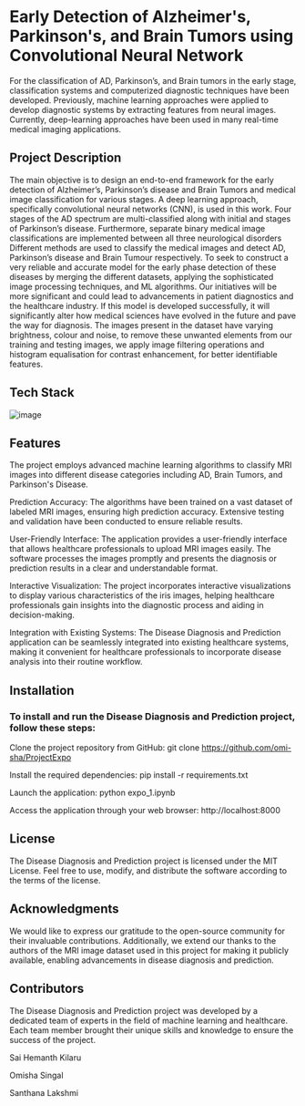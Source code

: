 # Early Detection of Alzheimer's, Parkinson's, and  Brain Tumors using Convolutional Neural Network

For the classification of AD, Parkinson’s, and Brain tumors in the early stage, classification systems and computerized diagnostic techniques have been developed. Previously, machine learning approaches were applied to develop diagnostic systems by extracting features from neural images. Currently, deep-learning approaches have been used in many real-time medical imaging applications.

## Project Description

The main objective is to design an end-to-end framework for the early detection of Alzheimer’s, Parkinson’s disease and Brain Tumors and medical image classification for various stages. A deep learning approach, specifically convolutional neural networks (CNN), is used in this work. Four stages of the AD spectrum are multi-classified along with initial and stages of Parkinson’s disease. Furthermore, separate binary medical image classifications are implemented between all three neurological disorders Different methods are used to classify the medical images and detect AD, Parkinson’s disease and Brain Tumour respectively. To seek to construct a very reliable and accurate model for the early phase detection of these diseases by merging the different datasets, applying the sophisticated image processing techniques, and ML algorithms. Our initiatives will be more significant and could lead to advancements in patient diagnostics and the healthcare industry. If this model is developed successfully, it will significantly alter how medical sciences have evolved in the future and pave the way for diagnosis. The images present in the dataset have varying brightness, colour and noise, to remove these unwanted elements from our training and testing images, we apply image filtering operations and histogram equalisation for contrast enhancement, for better identifiable features.

## Tech Stack

![image](https://github.com/omi-sha/ProjectExpo/assets/104186416/bde85a26-900e-4e21-9e10-58607793e9aa)

## Features

The project employs advanced machine learning algorithms to classify  MRI images into different disease categories including  AD, Brain Tumors, and Parkinson's Disease.

 Prediction Accuracy: The algorithms have been trained on a vast dataset of labeled  MRI images, ensuring high prediction accuracy. Extensive testing and validation have been conducted to ensure reliable results.

 User-Friendly Interface: The application provides a user-friendly interface that allows healthcare professionals to upload MRI images easily. The software processes the images promptly and presents the diagnosis or prediction results in a clear and understandable format.

 Interactive Visualization: The project incorporates interactive visualizations to display various characteristics of the iris images, helping healthcare professionals gain insights into the diagnostic process and aiding in decision-making.

 Integration with Existing Systems: The  Disease Diagnosis and Prediction application can be seamlessly integrated into existing healthcare systems, making it convenient for healthcare professionals to incorporate  disease analysis into their routine workflow.

## Installation

### To install and run the  Disease Diagnosis and Prediction project, follow these steps:

Clone the project repository from GitHub: git clone https://github.com/omi-sha/ProjectExpo

Install the required dependencies: pip install -r requirements.txt

Launch the application: python expo_1.ipynb

Access the application through your web browser: http://localhost:8000

## License

The  Disease Diagnosis and Prediction project is licensed under the MIT License. Feel free to use, modify, and distribute the software according to the terms of the license.

## Acknowledgments

We would like to express our gratitude to the open-source community for their invaluable contributions. Additionally, we extend our thanks to the authors of the MRI image dataset used in this project for making it publicly available, enabling advancements in  disease diagnosis and prediction.

## Contributors

The  Disease Diagnosis and Prediction project was developed by a dedicated team of experts in the field of machine learning and healthcare. Each team member brought their unique skills and knowledge to ensure the success of the project.


Sai Hemanth Kilaru

Omisha Singal

Santhana Lakshmi

